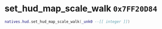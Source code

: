# set_hud_map_scale_walk `0x7FF20D84`

```lua
natives.hud.set_hud_map_scale_walk(_unk0 --[[ integer ]])
```